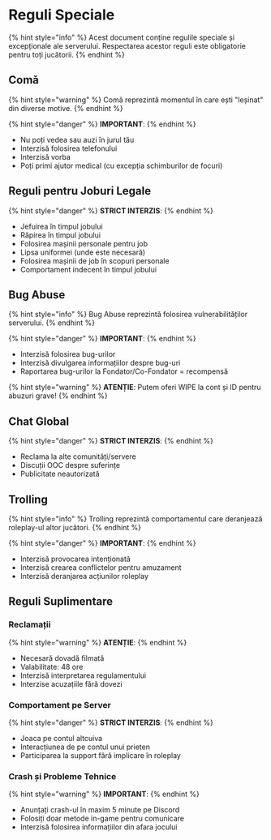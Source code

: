 # Reguli Speciale

{% hint style="info" %}
Acest document conține regulile speciale și excepționale ale serverului. Respectarea acestor reguli este obligatorie pentru toți jucătorii.
{% endhint %}

## Comă
{% hint style="warning" %}
Comă reprezintă momentul în care ești "leșinat" din diverse motive.
{% endhint %}

{% hint style="danger" %}
**IMPORTANT**: 
{% endhint %}

- Nu poți vedea sau auzi în jurul tău
- Interzisă folosirea telefonului
- Interzisă vorba
- Poți primi ajutor medical (cu excepția schimburilor de focuri)

## Reguli pentru Joburi Legale
{% hint style="danger" %}
**STRICT INTERZIS**: 
{% endhint %}

- Jefuirea în timpul jobului
- Răpirea în timpul jobului
- Folosirea mașinii personale pentru job
- Lipsa uniformei (unde este necesară)
- Folosirea mașinii de job în scopuri personale
- Comportament indecent în timpul jobului

## Bug Abuse
{% hint style="info" %}
Bug Abuse reprezintă folosirea vulnerabilităților serverului.
{% endhint %}

{% hint style="danger" %}
**IMPORTANT**: 
{% endhint %}

- Interzisă folosirea bug-urilor
- Interzisă divulgarea informațiilor despre bug-uri
- Raportarea bug-urilor la Fondator/Co-Fondator = recompensă

{% hint style="warning" %}
**ATENȚIE**: Putem oferi WIPE la cont și ID pentru abuzuri grave!
{% endhint %}

## Chat Global
{% hint style="danger" %}
**STRICT INTERZIS**: 
{% endhint %}

- Reclama la alte comunități/servere
- Discuții OOC despre suferințe
- Publicitate neautorizată

## Trolling
{% hint style="info" %}
Trolling reprezintă comportamentul care deranjează roleplay-ul altor jucători.
{% endhint %}

{% hint style="danger" %}
**IMPORTANT**: 
{% endhint %}

- Interzisă provocarea intenționată
- Interzisă crearea conflictelor pentru amuzament
- Interzisă deranjarea acțiunilor roleplay

## Reguli Suplimentare

### Reclamații
{% hint style="warning" %}
**ATENȚIE**: 
{% endhint %}

- Necesară dovadă filmată
- Valabilitate: 48 ore
- Interzisă interpretarea regulamentului
- Interzise acuzațiile fără dovezi

### Comportament pe Server
{% hint style="danger" %}
**STRICT INTERZIS**: 
{% endhint %}

- Joaca pe contul altcuiva
- Interacțiunea de pe contul unui prieten
- Participarea la support fără implicare în roleplay

### Crash și Probleme Tehnice
{% hint style="warning" %}
**IMPORTANT**: 
{% endhint %}

- Anunțați crash-ul în maxim 5 minute pe Discord
- Folosiți doar metode in-game pentru comunicare
- Interzisă folosirea informațiilor din afara jocului 